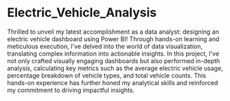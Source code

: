 # Electric_Vehicle_Analysis
Thrilled to unveil my latest accomplishment as a data analyst: 
designing an electric vehicle dashboard using Power BI! 
Through hands-on learning and meticulous execution, I've delved into the world of data visualization, 
translating complex information into actionable insights. 
In this project, I've not only crafted visually engaging dashboards but also performed in-depth analysis, calculating key metrics such as the average electric vehicle usage, percentage breakdown of vehicle types, and total vehicle counts. This hands-on experience has further honed my analytical skills and reinforced my commitment to driving impactful insights.

